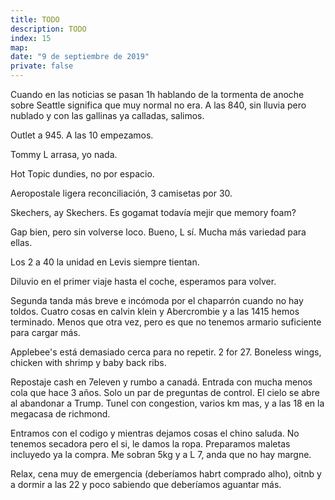```yaml
---
title: TODO
description: TODO
index: 15
map: 
date: "9 de septiembre de 2019"
private: false
---
```

Cuando en las noticias se pasan 1h hablando de la tormenta de anoche sobre Seattle significa que muy normal no era. A las 840, sin lluvia pero nublado y con las gallinas ya calladas, salimos.

Outlet a 945. A las 10 empezamos.

Tommy L arrasa, yo nada.

Hot Topic dundies, no por espacio.

Aeropostale ligera reconciliación, 3 camisetas por 30.

Skechers, ay Skechers. Es gogamat todavía mejir que memory foam?

Gap bien, pero sin volverse loco. Bueno, L sí. Mucha más variedad para ellas.

Los 2 a 40 la unidad en Levis siempre tientan.

Diluvio en el primer viaje hasta el coche, esperamos para volver.

Segunda tanda más breve e incómoda por el chaparrón cuando no hay toldos. Cuatro cosas en calvin klein y Abercrombie y a las 1415 hemos terminado. Menos que otra vez, pero es que no tenemos armario suficiente para cargar más.

Applebee's está demasiado cerca para no repetir. 2 for 27. Boneless wings, chicken with shrimp y baby back ribs.

Repostaje cash en 7eleven y rumbo a canadá. Entrada con mucha menos cola que hace 3 años. Solo un par de preguntas de control. El cielo se abre al abandonar a Trump. Tunel con congestion, varios km mas, y a las 18 en la megacasa de richmond.

Entramos con el codigo y mientras dejamos cosas el chino saluda. No tenemos secadora pero el si, le damos la ropa. Preparamos maletas incluyedo ya la compra. Me sobran 5kg y a L 7, anda que no hay margne.

Relax, cena muy de emergencia (deberíamos habrt comprado alho), oitnb y a dormir a las 22 y poco sabiendo que deberíamos aguantar más.
